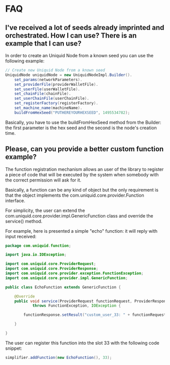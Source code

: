 # FAQ

## I've received a lot of seeds already imprinted and orchestrated. How I can use? There is an example that I can use?

In order to create an Uniquid Node from a known seed you can use the following example:

```java
// Create new Uniquid Node from a known seed
UniquidNode uniquidNode = new UniquidNodeImpl.Builder().
	set_params(networkParameters).
	set_providerFile(providerWalletFile).
	set_userFile(userWalletFile).
	set_chainFile(chainFile).
	set_userChainFile(userChainFile).
	set_registerFactory(registerFactory).
	set_machine_name(machineName).
	buildFromHexSeed("PUTHEREYOURHEXSEED", 1495534782);
```

Basically, you have to use the buildFromHexSeed method from the Builder: the first parameter is the hex seed and the second is the node's creation time.

## Please, can you provide a better custom function example?

The function registration mechanism allows an user of the library to register a piece of code that will be executed by the system when somebody with the correct permission will ask for it.

Basically, a function can be any kind of object but the only requirement is that the object implements the com.uniquid.core.provider.Function interface.

For simplicity, the user can extend the com.uniquid.core.provider.impl.GenericFunction class and override the service() method.

For example, here is presented a simple "echo" function: it will reply with input received:

```java
package com.uniquid.function;

import java.io.IOException;

import com.uniquid.core.ProviderRequest;
import com.uniquid.core.ProviderResponse;
import com.uniquid.core.provider.exception.FunctionException;
import com.uniquid.core.provider.impl.GenericFunction;

public class EchoFunction extends GenericFunction {

	@Override
	public void service(ProviderRequest functionRequest, ProviderResponse functionResponse, byte[] payload)
			throws FunctionException, IOException {

		functionResponse.setResult("custom_user_33: " + functionRequest.getParams());

	}

}
```

The user can register this function into the slot 33 with the following code snippet:

```java
simplifier.addFunction(new EchoFunction(), 33);
```
